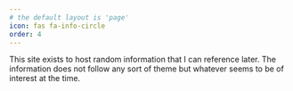 ```yaml
---
# the default layout is 'page'
icon: fas fa-info-circle
order: 4
---
```


This site exists to host random information that I can reference later. The information does not follow any sort of theme but whatever seems to be of interest at the time.